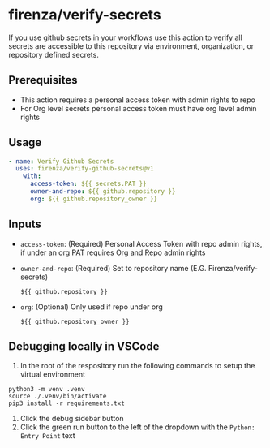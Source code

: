 # firenza/verify-secrets

If you use github secrets in your workflows use this action to verify all secrets are accessible to this repository via environment, organization, or repository defined secrets.

## Prerequisites
- This action requires a personal access token with admin rights to repo
- For Org level secrets personal access token must have org level admin rights

## Usage
```yml
- name: Verify Github Secrets
  uses: firenza/verify-github-secrets@v1
    with:
      access-token: ${{ secrets.PAT }}
      owner-and-repo: ${{ github.repository }}
      org: ${{ github.repository_owner }}
```

## Inputs
- `access-token`: (Required) Personal Access Token with repo admin rights, if under an org PAT requires Org and Repo admin rights

- `owner-and-repo`: (Required) Set to repository name (E.G. Firenza/verify-secrets)
  ```text
  ${{ github.repository }}
  ```
- `org`: (Optional) Only used if repo under org
  ```text
  ${{ github.repository_owner }}
  ```

## Debugging locally in VSCode

1. In the root of the respository run the following commands to setup the virtual environment
```
python3 -m venv .venv
source ./.venv/bin/activate  
pip3 install -r requirements.txt
```

1. Click the debug sidebar button
1. Click the green run button to the left of the dropdown with the `Python: Entry Point` text
